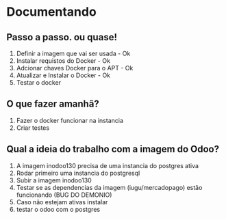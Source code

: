 Documentando
=============

Passo a passo. ou quase!
----

1. Definir a imagem que vai ser usada - Ok
2. Instalar requistos do Docker - Ok
3. Adcionar chaves Docker para o APT - Ok
4. Atualizar e Instalar o Docker - Ok
5. Testar o docker

O que fazer amanhã?
----

1. Fazer o docker funcionar na instancia
2. Criar testes

Qual a ideia do trabalho com a imagem do Odoo?
----

1. A imagem inodoo130 precisa de uma instancia do postgres ativa
2. Rodar primeiro uma instancia do postgresql
3. Subir a imagem inodoo130
4. Testar se as dependencias da imagem (iugu/mercadopago) estão funcionando (BUG DO DEMONIO)
5. Caso não estejam ativas instalar
6. testar o odoo com o postgres
